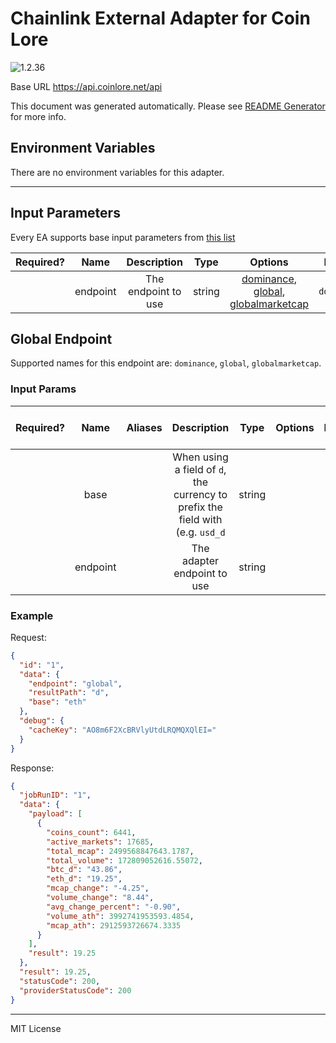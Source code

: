 # Chainlink External Adapter for Coin Lore

![1.2.36](https://img.shields.io/github/package-json/v/smartcontractkit/external-adapters-js?filename=packages/sources/coinlore/package.json)

Base URL https://api.coinlore.net/api

This document was generated automatically. Please see [README Generator](../../scripts#readme-generator) for more info.

## Environment Variables

There are no environment variables for this adapter.

---

## Input Parameters

Every EA supports base input parameters from [this list](../../core/bootstrap#base-input-parameters)

| Required? |   Name   |     Description     |  Type  |                                            Options                                             |   Default   |
| :-------: | :------: | :-----------------: | :----: | :--------------------------------------------------------------------------------------------: | :---------: |
|           | endpoint | The endpoint to use | string | [dominance](#global-endpoint), [global](#global-endpoint), [globalmarketcap](#global-endpoint) | `dominance` |

## Global Endpoint

Supported names for this endpoint are: `dominance`, `global`, `globalmarketcap`.

### Input Params

| Required? |   Name   | Aliases |                                  Description                                   |  Type  | Options | Default | Depends On | Not Valid With |
| :-------: | :------: | :-----: | :----------------------------------------------------------------------------: | :----: | :-----: | :-----: | :--------: | :------------: |
|           |   base   |         | When using a field of `d`, the currency to prefix the field with (e.g. `usd_d` | string |         |  `btc`  |            |                |
|           | endpoint |         |                          The adapter endpoint to use                           | string |         |         |            |                |

### Example

Request:

```json
{
  "id": "1",
  "data": {
    "endpoint": "global",
    "resultPath": "d",
    "base": "eth"
  },
  "debug": {
    "cacheKey": "AO8m6F2XcBRVlyUtdLRQMQXQlEI="
  }
}
```

Response:

```json
{
  "jobRunID": "1",
  "data": {
    "payload": [
      {
        "coins_count": 6441,
        "active_markets": 17685,
        "total_mcap": 2499568847643.1787,
        "total_volume": 172809052616.55072,
        "btc_d": "43.86",
        "eth_d": "19.25",
        "mcap_change": "-4.25",
        "volume_change": "8.44",
        "avg_change_percent": "-0.90",
        "volume_ath": 3992741953593.4854,
        "mcap_ath": 2912593726674.3335
      }
    ],
    "result": 19.25
  },
  "result": 19.25,
  "statusCode": 200,
  "providerStatusCode": 200
}
```

---

MIT License
